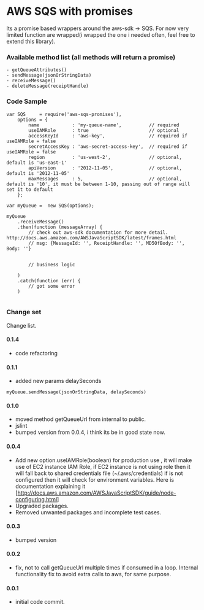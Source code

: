 AWS SQS with promises
=======
Its a promise based wrappers around the aws-sdk -> SQS.
For now very limited function are wrapped(i wrapped the one i needed often, feel free to extend this library).

### Available method list (all methods will return a promise)
    - getQueueAttributes()
    - sendMessage(jsonOrStringData)
    - receiveMessage()
    - deleteMessage(receiptHandle)
    
### Code Sample
```
var SQS     = require('aws-sqs-promises'),
    options = {
        name            : 'my-queue-name',          // required
        useIAMRole      : true                      // optional
        accessKeyId     : 'aws-key',                // required if useIAMRole = false 
        secretAccessKey : 'aws-secret-access-key',  // required if useIAMRole = false
        region          : 'us-west-2',              // optional, default is 'us-east-1'
        apiVersion      : '2012-11-05',             // optional, default is '2012-11-05'  
        maxMessages     : 5,                        // optional, default is '10', it must be between 1-10, passing out of range will set it to default
    };
    
var myQueue =  new SQS(options);

myQueue
    .receiveMessage()
    .then(function (messageArray) {
        // check out aws-sdk documentation for more detail. http://docs.aws.amazon.com/AWSJavaScriptSDK/latest/frames.html
        // msg: {MessageId: '', ReceiptHandle: '', MD5OfBody: '', Body: ''}
        
        
        // business logic
        
    )
    .catch(function (err) {
        // got some error
    )
    
```


### Change set
 Change list.

#### 0.1.4
- code refactoring

#### 0.1.1
- added new params delaySeconds
 ```
 myQueue.sendMessage(jsonOrStringData, delaySeconds)
 ```
#### 0.1.0
- moved method getQueueUrl from internal to public.
- jslint
- bumped version from 0.0.4, i think its be in good state now.
#### 0.0.4
- Add new option.useIAMRole(boolean) for production use , it will make use of EC2 instance IAM Role, if EC2 instance is not using role then it will fall back to shared credentials file (~/.aws/credentials)
if is not configured then it will check for environment variables.
Here is documentation explaining it [http://docs.aws.amazon.com/AWSJavaScriptSDK/guide/node-configuring.html] 
- Upgraded packages.
- Removed unwanted packages and incomplete test cases.
#### 0.0.3
- bumped version
#### 0.0.2
- fix, not to call getQueueUrl multiple times if consumed in a loop. Internal functionality fix to avoid extra calls to aws, for same purpose. 
    
#### 0.0.1
- initial code commit.